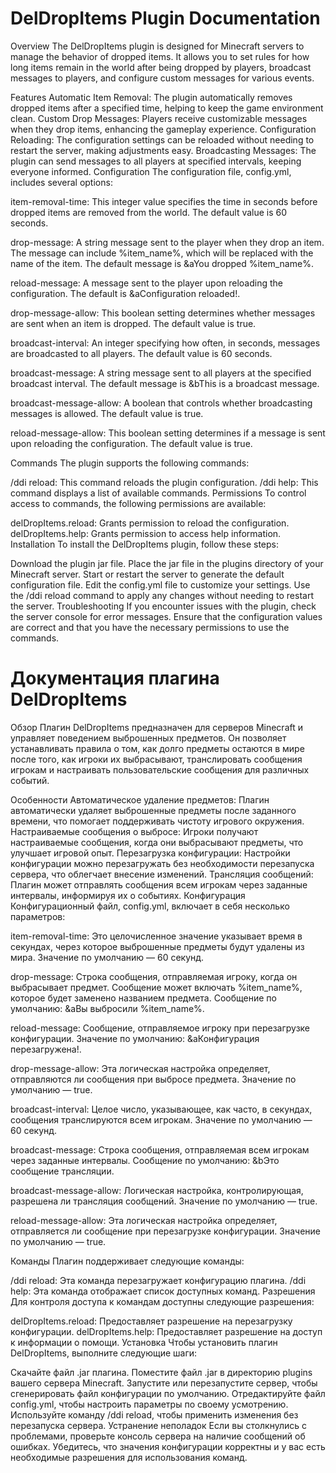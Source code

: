# DelDropItems Plugin Documentation
Overview
The DelDropItems plugin is designed for Minecraft servers to manage the behavior of dropped items. It allows you to set rules for how long items remain in the world after being dropped by players, broadcast messages to players, and configure custom messages for various events.

Features
Automatic Item Removal: The plugin automatically removes dropped items after a specified time, helping to keep the game environment clean.
Custom Drop Messages: Players receive customizable messages when they drop items, enhancing the gameplay experience.
Configuration Reloading: The configuration settings can be reloaded without needing to restart the server, making adjustments easy.
Broadcasting Messages: The plugin can send messages to all players at specified intervals, keeping everyone informed.
Configuration
The configuration file, config.yml, includes several options:

item-removal-time: This integer value specifies the time in seconds before dropped items are removed from the world. The default value is 60 seconds.

drop-message: A string message sent to the player when they drop an item. The message can include %item_name%, which will be replaced with the name of the item. The default message is &aYou dropped %item_name%.

reload-message: A message sent to the player upon reloading the configuration. The default is &aConfiguration reloaded!.

drop-message-allow: This boolean setting determines whether messages are sent when an item is dropped. The default value is true.

broadcast-interval: An integer specifying how often, in seconds, messages are broadcasted to all players. The default value is 60 seconds.

broadcast-message: A string message sent to all players at the specified broadcast interval. The default message is &bThis is a broadcast message.

broadcast-message-allow: A boolean that controls whether broadcasting messages is allowed. The default value is true.

reload-message-allow: This boolean setting determines if a message is sent upon reloading the configuration. The default value is true.

Commands
The plugin supports the following commands:

/ddi reload: This command reloads the plugin configuration.
/ddi help: This command displays a list of available commands.
Permissions
To control access to commands, the following permissions are available:

delDropItems.reload: Grants permission to reload the configuration.
delDropItems.help: Grants permission to access help information.
Installation
To install the DelDropItems plugin, follow these steps:

Download the plugin jar file.
Place the jar file in the plugins directory of your Minecraft server.
Start or restart the server to generate the default configuration file.
Edit the config.yml file to customize your settings.
Use the /ddi reload command to apply any changes without needing to restart the server.
Troubleshooting
If you encounter issues with the plugin, check the server console for error messages. Ensure that the configuration values are correct and that you have the necessary permissions to use the commands.


# Документация плагина DelDropItems
Обзор
Плагин DelDropItems предназначен для серверов Minecraft и управляет поведением выброшенных предметов. Он позволяет устанавливать правила о том, как долго предметы остаются в мире после того, как игроки их выбрасывают, транслировать сообщения игрокам и настраивать пользовательские сообщения для различных событий.

Особенности
Автоматическое удаление предметов: Плагин автоматически удаляет выброшенные предметы после заданного времени, что помогает поддерживать чистоту игрового окружения.
Настраиваемые сообщения о выбросе: Игроки получают настраиваемые сообщения, когда они выбрасывают предметы, что улучшает игровой опыт.
Перезагрузка конфигурации: Настройки конфигурации можно перезагружать без необходимости перезапуска сервера, что облегчает внесение изменений.
Трансляция сообщений: Плагин может отправлять сообщения всем игрокам через заданные интервалы, информируя их о событиях.
Конфигурация
Конфигурационный файл, config.yml, включает в себя несколько параметров:

item-removal-time: Это целочисленное значение указывает время в секундах, через которое выброшенные предметы будут удалены из мира. Значение по умолчанию — 60 секунд.

drop-message: Строка сообщения, отправляемая игроку, когда он выбрасывает предмет. Сообщение может включать %item_name%, которое будет заменено названием предмета. Сообщение по умолчанию: &aВы выбросили %item_name%.

reload-message: Сообщение, отправляемое игроку при перезагрузке конфигурации. Значение по умолчанию: &aКонфигурация перезагружена!.

drop-message-allow: Эта логическая настройка определяет, отправляются ли сообщения при выбросе предмета. Значение по умолчанию — true.

broadcast-interval: Целое число, указывающее, как часто, в секундах, сообщения транслируются всем игрокам. Значение по умолчанию — 60 секунд.

broadcast-message: Строка сообщения, отправляемая всем игрокам через заданные интервалы. Сообщение по умолчанию: &bЭто сообщение трансляции.

broadcast-message-allow: Логическая настройка, контролирующая, разрешена ли трансляция сообщений. Значение по умолчанию — true.

reload-message-allow: Эта логическая настройка определяет, отправляется ли сообщение при перезагрузке конфигурации. Значение по умолчанию — true.

Команды
Плагин поддерживает следующие команды:

/ddi reload: Эта команда перезагружает конфигурацию плагина.
/ddi help: Эта команда отображает список доступных команд.
Разрешения
Для контроля доступа к командам доступны следующие разрешения:

delDropItems.reload: Предоставляет разрешение на перезагрузку конфигурации.
delDropItems.help: Предоставляет разрешение на доступ к информации о помощи.
Установка
Чтобы установить плагин DelDropItems, выполните следующие шаги:

Скачайте файл .jar плагина.
Поместите файл .jar в директорию plugins вашего сервера Minecraft.
Запустите или перезапустите сервер, чтобы сгенерировать файл конфигурации по умолчанию.
Отредактируйте файл config.yml, чтобы настроить параметры по своему усмотрению.
Используйте команду /ddi reload, чтобы применить изменения без перезапуска сервера.
Устранение неполадок
Если вы столкнулись с проблемами, проверьте консоль сервера на наличие сообщений об ошибках. Убедитесь, что значения конфигурации корректны и у вас есть необходимые разрешения для использования команд.

